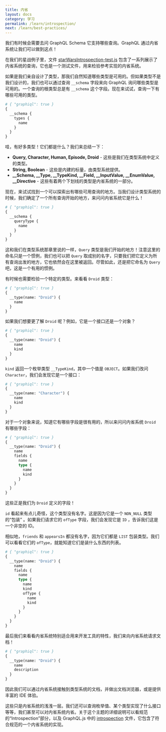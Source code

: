 ```yaml
---
title: 内省
layout: docs
category: 学习
permalink: /learn/introspection/
next: /learn/best-practices/
---
```


我们有时候会需要去问 GraphQL Schema 它支持哪些查询。GraphQL 通过内省系统让我们可以做到这点！

在我们的星战例子里，文件
[starWarsIntrospection-test.js](https://github.com/graphql/graphql-js/blob/master/src/__tests__/starWarsIntrospection-test.js)
包含了一系列展示了内省系统的查询，它也是一个测试文件，用来检验参考实现的内省系统。

如果是我们亲自设计了类型，那我们自然知道哪些类型是可用的。但如果类型不是我们设计的，我们也可以通过查询 `__schema` 字段来向 GraphQL 询问哪些类型是可用的。一个查询的根类型总是有 `__schema` 这个字段。现在来试试，查询一下有哪些可用的类型。


```graphql
# { "graphiql": true }
{
  __schema {
    types {
      name
    }
  }
}
```

哇，有好多类型！它们都是什么？我们来总结一下：

 - **Query, Character, Human, Episode, Droid** - 这些是我们在类型系统中定义的类型。
 - **String, Boolean** - 这些是内建的标量，由类型系统提供。
 - **\_\_Schema, \_\_Type, \_\_TypeKind, \_\_Field, \_\_InputValue,
\_\_EnumValue, \_\_Directive** - 这些有着两个下划线的类型是内省系统的一部分。

现在，来试试找到一个可以探索出有哪些可用查询的地方。当我们设计类型系统的时候，我们确定了一个所有查询开始的地方，来问问内省系统它是什么！

```graphql
# { "graphiql": true }
{
  __schema {
    queryType {
      name
    }
  }
}
```

这和我们在类型系统那章里说的一样，`Query` 类型是我们开始的地方！注意这里的命名只是一个惯例，我们也可以把 `Query` 取成别的名字，只要我们把它定义为所有查询出发的地方，它也依然会在这里被返回。尽管如此，还是把它命名为 `Query` 吧，这是一个有用的惯例。

有时候也需要检验一个特定的类型。来看看 `Droid` 类型：

```graphql
# { "graphiql": true }
{
  __type(name: "Droid") {
    name
  }
}
```

如果我们想要更了解 `Droid` 呢？例如，它是一个接口还是一个对象？

```graphql
# { "graphiql": true }
{
  __type(name: "Droid") {
    name
    kind
  }
}
```

`kind` 返回一个枚举类型 `__TypeKind`，其中一个值是 `OBJECT`。如果我们改问 `Character`，我们会发现它是一个接口：

```graphql
# { "graphiql": true }
{
  __type(name: "Character") {
    name
    kind
  }
}
```

对于一个对象来说，知道它有哪些字段是很有用的，所以来问问内省系统 `Droid` 有哪些字段：

```graphql
# { "graphiql": true }
{
  __type(name: "Droid") {
    name
    fields {
      name
      type {
        name
        kind
      }
    }
  }
}
```

这些正是我们为 `Droid` 定义的字段！

`id` 看起来有点儿奇怪，这个类型没有名字。这是因为它是一个 `NON_NULL` 类型的“包装” 。如果我们请求它的
`ofType` 字段，我们会发现它是 `ID` ，告诉我们这是一个非空的 ID。

相似地，`friends` 和 `appearsIn` 都没有名字，因为它们都是 `LIST` 包装类型。我们可以看看它们的 `ofType`，就能知道它们是装什么东西的列表。

```graphql
# { "graphiql": true }
{
  __type(name: "Droid") {
    name
    fields {
      name
      type {
        name
        kind
        ofType {
          name
          kind
        }
      }
    }
  }
}
```

最后我们来看看内省系统特别适合用来开发工具的特性，我们来向内省系统请求文档！

```graphql
# { "graphiql": true }
{
  __type(name: "Droid") {
    name
    description
  }
}
```

因此我们可以通过内省系统接触到类型系统的文档，并做出文档浏览器，或是提供丰富的 IDE 体验。

这些只是内省系统的浅浅一层。我们还可以查询枚举值、某个类型实现了什么接口等等，我们甚至可以对内省系统内省。关于这个主题的详细说明可以看规范的“Introspection”部分，以及 GraphQL.js 中的 [introspection](https://github.com/graphql/graphql-js/blob/master/src/type/introspection.js) 文件，它包含了符合规范的一个内省系统的实现。
